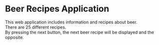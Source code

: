 # Beer Recipes Application

This web application includes information and recipes about beer. <br />
There are 25 different recipes. <br />
By pressing the next button, the next beer recipe will be displayed and the opposite.